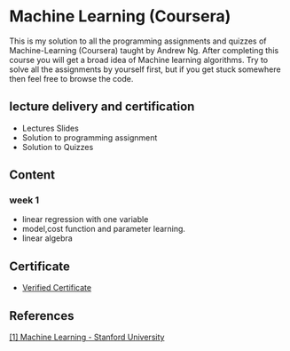 <!-- Coursera-Machine-Learning-Stanford is being sponsored by the following tool; please help to support us by taking a look and signing up to a free trial 
<a href="https://tracking.gitads.io/?repo=Coursera-Machine-Learning-Stanford"><img src="https://images.gitads.io/Coursera-Machine-Learning-Stanford" alt="GitAds"/></a> -->

# Machine Learning (Coursera)
This is my solution to all the programming assignments and quizzes of Machine-Learning (Coursera) taught by Andrew Ng. After completing this course you will get a broad idea of Machine learning algorithms. Try to solve all the assignments by yourself first, but if you get stuck somewhere then feel free to browse the code.

## lecture delivery and certification
* Lectures Slides
* Solution to programming assignment
* Solution to Quizzes
## Content
### week 1
* linear regression with one variable
* model,cost function and parameter learning.
* linear algebra
## Certificate
* [Verified Certificate]( https://www.coursera.org/account/accomplishments/certificate/QN4XHUZBRJYW)

## References
[[1] Machine Learning - Stanford University](https://www.coursera.org/learn/machine-learning)
